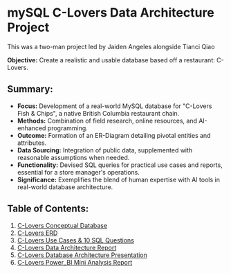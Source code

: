 # mySQL C-Lovers Data Architecture Project
This was a two-man project led by Jaiden Angeles alongside Tianci Qiao

**Objective:** Create a realistic and usable database based off a restaurant: C-Lovers.

## Summary:

- **Focus:** Development of a real-world MySQL database for "C-Lovers Fish & Chips", a native British Columbia restaurant chain.
- **Methods:** Combination of field research, online resources, and AI-enhanced programming.
- **Outcome:** Formation of an ER-Diagram detailing pivotal entities and attributes.
- **Data Sourcing:** Integration of public data, supplemented with reasonable assumptions when needed.
- **Functionality:** Devised SQL queries for practical use cases and reports, essential for a store manager's operations.
- **Significance:** Exemplifies the blend of human expertise with AI tools in real-world database architecture.


## Table of Contents:
1. [C-Lovers Conceptual Database](https://github.com/GiraffeGlider/Project-Portfolio/blob/db4bd4dc6a58d638502a8e9c89be4019f3b1cb87/mySQL%20C-Lovers%20Data%20Architecture%20Project/C-Lovers%20Conceptual%20Database.sql)
2. [C-Lovers ERD](https://github.com/GiraffeGlider/Project-Portfolio/blob/47cc7a1cfaec7c815f9c2783ab463f2f4c27642a/mySQL%20C-Lovers%20Data%20Architecture%20Project/C-Lovers%20ERD.png)
3. [C-Lovers Use Cases & 10 SQL Questions](https://github.com/GiraffeGlider/Project-Portfolio/blob/db4bd4dc6a58d638502a8e9c89be4019f3b1cb87/mySQL%20C-Lovers%20Data%20Architecture%20Project/C-Lovers%20Use%20Cases%20%26%2010%20SQL%20Questions.sql)
4. [C-Lovers Data Architecture Report](https://github.com/GiraffeGlider/Project-Portfolio/blob/db4bd4dc6a58d638502a8e9c89be4019f3b1cb87/mySQL%20C-Lovers%20Data%20Architecture%20Project/C-Lovers%20Data%20Architecture%20Report.pdf)
5. [C-Lovers Database Architecture Presentation](https://github.com/GiraffeGlider/Project-Portfolio/blob/db4bd4dc6a58d638502a8e9c89be4019f3b1cb87/mySQL%20C-Lovers%20Data%20Architecture%20Project/C-Lovers%20Database%20Architecture%20Presentation.pdf)
6. [C-Lovers Power_BI Mini Analysis Report](https://github.com/GiraffeGlider/Project-Portfolio/blob/db4bd4dc6a58d638502a8e9c89be4019f3b1cb87/mySQL%20C-Lovers%20Data%20Architecture%20Project/C-Lovers%20Power-BI%20Mini%20Analysis%20Report.pdf)
